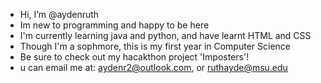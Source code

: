 - Hi, I’m @aydenruth
- Im new to programming and happy to be here
- I'm currently learning java and python, and have learnt HTML and CSS
- Though I'm a sophmore, this is my first year in Computer Science
- Be sure to check out my hacakthon project 'Imposters'!
- u can email me at: aydenr2@outlook.com, or ruthayde@msu.edu

<!---
iveneverfeltathought/iveneverfeltathought is a ✨ special ✨ repository because its `README.md` (this file) appears on your GitHub profile.
You can click the Preview link to take a look at your changes.
--->
